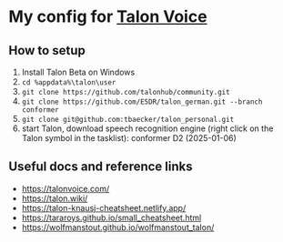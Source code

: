 # My config for [Talon Voice](https://talonvoice.com/)

## How to setup

1. Install Talon Beta on Windows
1. `cd %appdata%\talon\user`
1. `git clone https://github.com/talonhub/community.git`
1. `git clone https://github.com/E5DR/talon_german.git --branch conformer`
1. `git clone git@github.com:tbaecker/talon_personal.git`
1. start Talon, download speech recognition engine (right click on the Talon symbol in the tasklist): conformer D2 (2025-01-06)

## Useful docs and reference links
- https://talonvoice.com/
- https://talon.wiki/
- https://talon-knausj-cheatsheet.netlify.app/
- https://tararoys.github.io/small_cheatsheet.html
- https://wolfmanstout.github.io/wolfmanstout_talon/